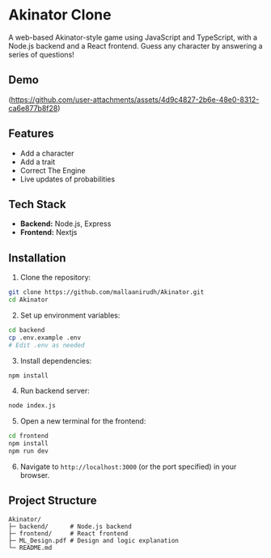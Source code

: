 
# Akinator Clone

A web-based Akinator-style game using JavaScript and TypeScript, with a Node.js backend and a React frontend. Guess any character by answering a series of questions!

## Demo

(https://github.com/user-attachments/assets/4d9c4827-2b6e-48e0-8312-ca6e877b8f28)

## Features

* Add a character
* Add a trait
* Correct The Engine
* Live updates of probabilities

## Tech Stack

* **Backend:** Node.js, Express
* **Frontend:** Nextjs

## Installation

1. Clone the repository:

```bash
git clone https://github.com/mallaanirudh/Akinator.git
cd Akinator
```

2. Set up environment variables:

```bash
cd backend
cp .env.example .env
# Edit .env as needed
```

3. Install dependencies:

```bash
npm install
```

4. Run backend server:

```bash
node index.js
```

5. Open a new terminal for the frontend:

```bash
cd frontend
npm install
npm run dev
```

6. Navigate to `http://localhost:3000` (or the port specified) in your browser.

## Project Structure

```
Akinator/
├─ backend/      # Node.js backend
├─ frontend/     # React frontend
├─ ML_Design.pdf # Design and logic explanation
└─ README.md
```



